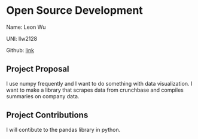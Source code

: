 # Open Source Development

Name: Leon Wu

UNI: llw2128

Github: [link](https://github.com/llw2128)


## Project Proposal
I use numpy frequently and I want to do something with data visualization. I want to make a library that scrapes data from crunchbase and compiles summaries on company data.

## Project Contributions
I will contibute to the pandas library in python.
